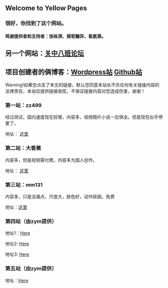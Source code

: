 ## Welcome to Yellow Pages
### 很好，你找到了这个网站。

#### 鸣谢提供者和支持者：张咏溟、摇筍糠异、氡氦乘。

## 另一个网站：[关中八班论坛](https://gz1708.home.blog)

## 项目创建者的俩博客：[Wordpress站](https://atasgayb.wordpress.com/)   [Github站](https://henryhe613.github.io/blog)

Warning!如果您点击了本文的链接，默认您同意本站长不负任何有关链接内容的法律责任，本站仅提供链接收揽，不保证链接内容对您造成伤害，谢谢！

### 第一站：zz499

经过测试，国内速度现在较慢，内容多，视频图片小说一应俱全。但是现在似乎停更了。

地址： [这里](https://zz499.com)

### 第二站：大香蕉

内容多，但是视频需付费。内容多为国人创作。

地址： [这里](https://wwwdxj1110.com)

### 第三站：mm131

内容多，只是没漏点，尺度大，肤色好，动作妖娆。免费

地址：[这里](http://m.mm131.net)

### 第四站（由zym提供）

地址1：[Here](http://www.tom875.com)

地址2: [Here](https://www.tom652.com)

地址3: [Here](https://www.tom104.com)

### 第五站（由zym提供）

地址：[Here](http://www.kkppdd99.com)



<!--You can use the [editor on GitHub](https://github.com/HenryHe613/yellow/edit/master/README.md) to maintain and preview the content for your website in Markdown files.

Whenever you commit to this repository, GitHub Pages will run [Jekyll](https://jekyllrb.com/) to rebuild the pages in your site, from the content in your Markdown files.

### Markdown

Markdown is a lightweight and easy-to-use syntax for styling your writing. It includes conventions for

```markdown
Syntax highlighted code block

# Header 1
## Header 2
### Header 3

- Bulleted
- List

1. Numbered
2. List

**Bold** and _Italic_ and `Code` text

[Link](url) and ![Image](src)
```

For more details see [GitHub Flavored Markdown](https://guides.github.com/features/mastering-markdown/).

### Jekyll Themes

Your Pages site will use the layout and styles from the Jekyll theme you have selected in your [repository settings](https://github.com/HenryHe613/yellow/settings). The name of this theme is saved in the Jekyll `_config.yml` configuration file.

### Support or Contact

Having trouble with Pages? Check out our [documentation](https://help.github.com/categories/github-pages-basics/) or [contact support](https://github.com/contact) and we’ll help you sort it out.
-->
